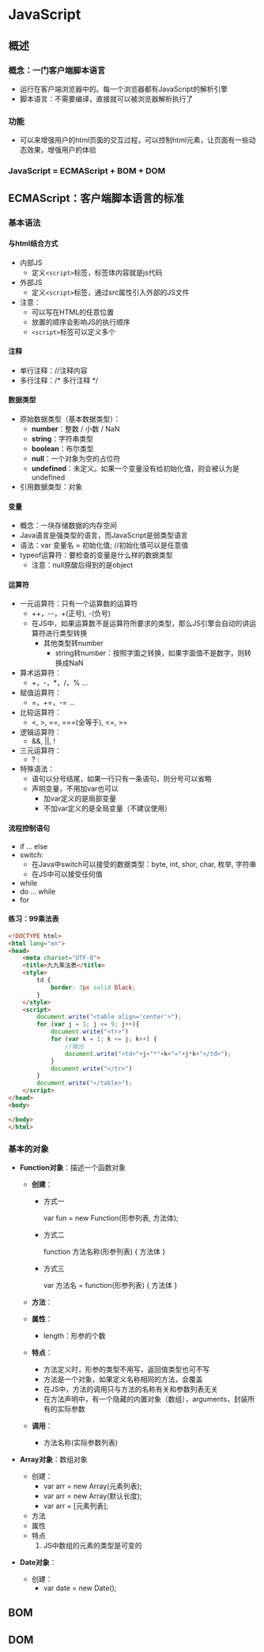 # JavaScript

## 概述

### 概念：一门客户端脚本语言

+ 运行在客户端浏览器中的。每一个浏览器都有JavaScript的解析引擎
+ 脚本语言：不需要编译，直接就可以被浏览器解析执行了

### 功能

+ 可以来增强用户的html页面的交互过程，可以控制html元素，让页面有一些动态效果，增强用户的体验

### JavaScript = ECMAScript + BOM + DOM

## ECMAScript：客户端脚本语言的标准

### 基本语法

#### 与html结合方式

+ 内部JS
  + 定义`<script>`标签，标签体内容就是js代码
+ 外部JS
  + 定义`<script>`标签，通过src属性引入外部的JS文件
+ 注意：
  + 可以写在HTML的任意位置
  + 放置的顺序会影响JS的执行顺序
  + `<script>`标签可以定义多个

#### 注释

+ 单行注释：//注释内容
+ 多行注释：/* 多行注释 */

#### 数据类型

+ 原始数据类型（基本数据类型）：
  + **number**：整数 / 小数 / NaN
  + **string**：字符串类型
  + **boolean**：布尔类型
  + **null**：一个对象为空的占位符
  + **undefined**：未定义。如果一个变量没有给初始化值，则会被认为是undefined
+ 引用数据类型：对象

#### 变量

+ 概念：一块存储数据的内存空间
+ Java语言是强类型的语言，而JavaScript是弱类型语言
+ 语法：var 变量名 =  初始化值;  //初始化值可以是任意值
+ typeof运算符：要检查的变量是什么样的数据类型
  + 注意：null原酸后得到的是object

#### 运算符

+ 一元运算符：只有一个运算数的运算符
  + ++，--，+(正号), -(负号)
  + 在JS中，如果运算数不是运算符所要求的类型，那么JS引擎会自动的讲运算符进行类型转换
    + 其他类型转number
      + string转number：按照字面之转换，如果字面值不是数字，则转换成NaN
+ 算术运算符：
  + +，-，*，/，% ...
+ 赋值运算符：
  + =，+=，-= ...
+ 比较运算符：
  + <, >, ==, ===(全等于), <=, >=
+ 逻辑运算符：
  + &&, ||, ! 
+ 三元运算符：
  + ?  : 
+ 特殊语法：
  + 语句以分号结尾，如果一行只有一条语句，则分号可以省略
  + 声明变量，不用加var也可以
    + 加var定义的是局部变量
    + 不加var定义的是全局变量（不建议使用）

#### 流程控制语句

+ if ... else
+ switch:
  + 在Java中switch可以接受的数据类型：byte, int, shor, char, 枚举, 字符串
  + 在JS中可以接受任何值
+ while
+ do ... while
+ for

#### 练习：99乘法表

```html
<!DOCTYPE html>
<html lang="en">
<head>
    <meta charset="UTF-8">
    <title>九九乘法表</title>
    <style>
        td {
            border: 3px solid black;
        }
    </style>
    <script>
        document.write("<table align='center'>");
        for (var j = 1; j <= 9; j++){
            document.write("<tr>")
            for (var k = 1; k <= j; k++) {
                //输出
                document.write("<td>"+j+"*"+k+"="+j*k+"</td>");
            }
            document.write("</tr>")
        }
        document.write("</table>");
    </script>
</head>
<body>

</body>
</html>
```

### 基本的对象

+ **Function对象**：描述一个函数对象

  + **创建**：

    + 方式一

      var fun = new Function(形参列表, 方法体);

    + 方式二

      function 方法名称(形参列表) { 方法体 }

    + 方式三

      var 方法名 = function(形参列表) { 方法体 }

  + **方法**：

  + **属性**：

    + length：形参的个数

  + **特点**： 

    + 方法定义时，形参的类型不用写，返回值类型也可不写
    + 方法是一个对象，如果定义名称相同的方法，会覆盖
    + 在JS中，方法的调用只与方法的名称有关和参数列表无关
    + 在方法声明中，有一个隐藏的内置对象（数组），arguments，封装所有的实际参数

  + **调用**：

    + 方法名称(实际参数列表)

+ **Array对象**：数组对象

  + 创建：
    + var arr = new Array(元素列表);
    + var arr = new Array(默认长度);
    + var arr = [元素列表];
  + 方法
  + 属性
  + 特点
    1. JS中数组的元素的类型是可变的

+ **Date对象**：

  + 创建：
    + var date = new Date();

## BOM

## DOM

